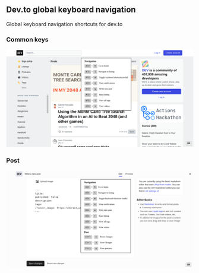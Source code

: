 ## Dev.to global keyboard navigation

Global keyboard navigation shortcuts for dev.to

### Common keys

![Common](./home.png)

### Post

![Post](./post.png)
